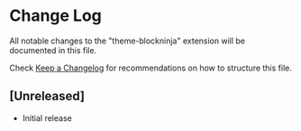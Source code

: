 # Change Log
All notable changes to the "theme-blockninja" extension will be documented in this file.

Check [Keep a Changelog](http://keepachangelog.com/) for recommendations on how to structure this file.

## [Unreleased]
- Initial release
